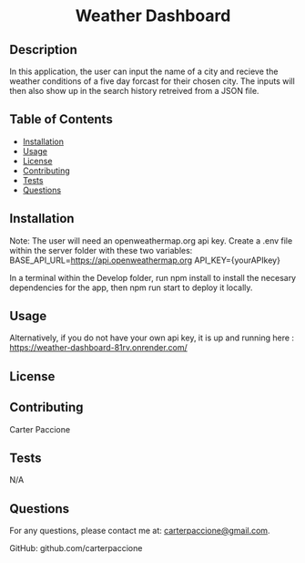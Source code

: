 # <center>Weather Dashboard</center>

## Description

In this application, the user can input the name of a city and recieve the weather conditions of a five day forcast for their chosen city. The inputs will then also show up in the search history retreived from a JSON file.

## Table of Contents

- [Installation](#installation)
- [Usage](#usage)
- [License](#license)
- [Contributing](#contributing)
- [Tests](#tests)
- [Questions](#questions)

## Installation

Note: The user will need an openweathermap.org api key.
Create a .env file within the server folder with these two variables:
BASE_API_URL=https://api.openweathermap.org
API_KEY={yourAPIkey}

In a terminal within the Develop folder, run npm install to install the necesary dependencies for the app, then npm run start to deploy it locally.


## Usage

Alternatively, if you do not have your own api key, it is up and running here : https://weather-dashboard-81rv.onrender.com/


## License



## Contributing

Carter Paccione

## Tests

N/A

## Questions

For any questions, please contact me at: 
carterpaccione@gmail.com.

GitHub: github.com/carterpaccione
